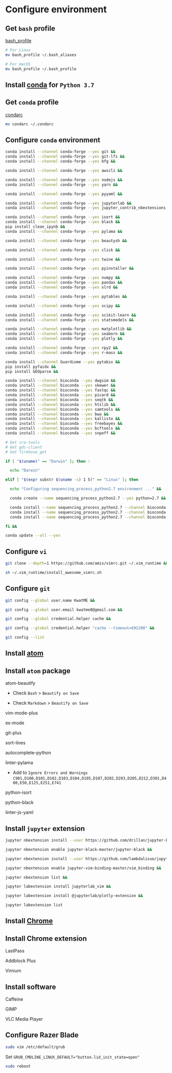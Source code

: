 # Configure environment

## Get `bash` profile

[bash_profile](bash_profile)

```sh
# For Linux
mv bash_profile ~/.bash_aliases

# For macOS
mv bash_profile ~/.bash_profile
```

## Install [conda](https://conda.io/miniconda.html) for `Python 3.7`

## Get `conda` profile

[condarc](condarc)

```sh
mv condarc ~/.condarc
```

## Configure `conda` environment

```sh
conda install --channel conda-forge --yes git &&
conda install --channel conda-forge --yes git-lfs &&
conda install --channel conda-forge --yes bfg &&

conda install --channel conda-forge --yes awscli &&

conda install --channel conda-forge --yes nodejs &&
conda install --channel conda-forge --yes yarn &&

conda install --channel conda-forge --yes pyyaml &&

conda install --channel conda-forge --yes jupyterlab &&
conda install --channel conda-forge --yes jupyter_contrib_nbextensions &&

conda install --channel conda-forge --yes isort &&
conda install --channel conda-forge --yes black &&
pip install clean_ipynb &&
conda install --channel conda-forge --yes pylama &&

conda install --channel conda-forge --yes beautysh &&

conda install --channel conda-forge --yes click &&

conda install --channel conda-forge --yes twine &&

conda install --channel conda-forge --yes pyinstaller &&

conda install --channel conda-forge --yes numpy &&
conda install --channel conda-forge --yes pandas &&
conda install --channel conda-forge --yes xlrd &&

conda install --channel conda-forge --yes pytables &&

conda install --channel conda-forge --yes scipy &&

conda install --channel conda-forge --yes scikit-learn &&
conda install --channel conda-forge --yes statsmodels &&

conda install --channel conda-forge --yes matplotlib &&
conda install --channel conda-forge --yes seaborn &&
conda install --channel conda-forge --yes plotly &&

conda install --channel conda-forge --yes rpy2 &&
conda install --channel conda-forge --yes r-mass &&

conda install --channel Guardiome --yes pytabix &&
pip install pyfaidx &&
pip install GEOparse &&

conda install --channel bioconda --yes dwgsim &&
conda install --channel bioconda --yes skewer &&
conda install --channel bioconda --yes fastqc &&
conda install --channel bioconda --yes picard &&
conda install --channel bioconda --yes seqtk &&
conda install --channel bioconda --yes htslib &&
conda install --channel bioconda --yes samtools &&
conda install --channel bioconda --yes bwa &&
conda install --channel bioconda --yes kallisto &&
conda install --channel bioconda --yes freebayes &&
conda install --channel bioconda --yes bcftools &&
conda install --channel bioconda --yes snpeff &&

# Get sra-tools
# Get gdc-client
# Get firehose_get

if [ "$(uname)" == "Darwin" ]; then :

  echo "Darwin"

elif [ "$(expr substr $(uname -s) 1 5)" == "Linux" ]; then

  echo "Configuring sequencing_process_python2.7 environment ..." &&

  conda create --name sequencing_process_python2.7 --yes python=2.7 &&

  conda install --name sequencing_process_python2.7 --channel bioconda --yes strelka &&
  conda install --name sequencing_process_python2.7 --channel bioconda --yes manta &&
  conda install --name sequencing_process_python2.7 --channel bioconda --yes canvas

fi &&

conda update --all --yes
```

## Configure `vi`

```sh
git clone --depth=1 https://github.com/amix/vimrc.git ~/.vim_runtime &&

sh ~/.vim_runtime/install_awesome_vimrc.sh
```

## Configure `git`

```sh
git config --global user.name KwatME &&

git config --global user.email kwatme8@gmail.com &&

git config --global credential.helper cache &&

git config --global credential.helper "cache --timeout=691200" &&

git config --list
```

## Install [atom](https://atom.io/)

## Install `atom` package

atom-beautify

-   Check `Bash` > `Beautify on Save`

-   Check `Markdown` > `Beautify on Save`

vim-mode-plus

ex-mode

git-plus

sort-lines

autocomplete-python

linter-pylama

-   Add to `Ignore Errors and Warnings` `C901,D100,D101,D102,D103,D104,D105,D107,D202,D203,D205,D212,D301,D400,E50,E125,E251,E741`

python-isort

python-black

linter-js-yaml

## Install `jupyter` extension

```sh
jupyter nbextension install --user https://github.com/drillan/jupyter-black/archive/master.zip &&

jupyter nbextension enable jupyter-black-master/jupyter-black &&

jupyter nbextension install --user https://github.com/lambdalisue/jupyter-vim-binding/archive/master.zip &&

jupyter nbextension enable jupyter-vim-binding-master/vim_binding &&

jupyter nbextension list &&

jupyter labextension install jupyterlab_vim &&

jupyter labextension install @jupyterlab/plotly-extension &&

jupyter labextension list
```

## Install [Chrome](https://www.google.com/chrome/)

## Install Chrome extension

LastPass

Addblock Plus

Vimium

## Install software

Caffeine

GIMP

VLC Media Player

## Configure Razer Blade

```sh
sudo vim /etc/default/grub
```

Set `GRUB_CMDLINE_LINUX_DEFAULT="button.lid_init_state=open"`

```sh
sudo reboot
```
